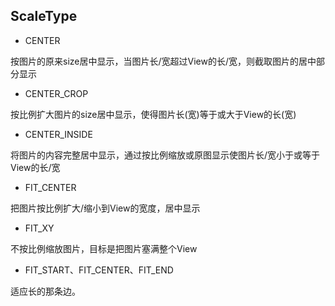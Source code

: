 
## ScaleType

- CENTER

按图片的原来size居中显示，当图片长/宽超过View的长/宽，则截取图片的居中部分显示

- CENTER_CROP

按比例扩大图片的size居中显示，使得图片长(宽)等于或大于View的长(宽) 

- CENTER_INSIDE

将图片的内容完整居中显示，通过按比例缩放或原图显示使图片长/宽小于或等于View的长/宽

- FIT_CENTER

把图片按比例扩大/缩小到View的宽度，居中显示

- FIT_XY

不按比例缩放图片，目标是把图片塞满整个View

- FIT_START、FIT_CENTER、FIT_END

适应长的那条边。